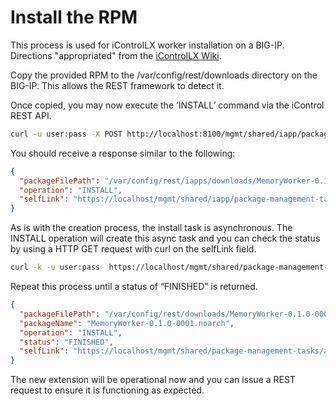 # Install the RPM

This process is used for iControlLX worker installation on a BIG-IP. Directions "appropriated" from the [iControlLX Wiki](https://devcentral.f5.com/wiki/iControlLX.HowToSamples_deploy_icontrol_extension.ashx).

Copy the provided RPM to the /var/config/rest/downloads directory on the BIG-IP. This allows the REST framework to detect it.

Once copied, you may now execute the ‘INSTALL’ command via the iControl REST API.

```bash
curl -u user:pass -X POST http://localhost:8100/mgmt/shared/iapp/package-management-tasks -d '{ "operation":"INSTALL","packageFilePath": "/var/config/rest/downloads/MemoryWorker-0.1.0-0001.noarch.rpm"}'
```

You should receive a response similar to the following:

```json
{
  "packageFilePath": "/var/config/rest/iapps/downloads/MemoryWorker-0.1.0-0001.noarch.rpm",
  "operation": "INSTALL",
  "selfLink": "https://localhost/mgmt/shared/iapp/package-management-tasks/a9646643-2639-4116-8cd8-bfe72b54209b"
}
```

 As is with the creation process, the install task is asynchronous. The INSTALL operation will create this async task and you can check the status by using a HTTP GET request with curl on the selfLink field.

```bash
curl -k -u user:pass  https://localhost/mgmt/shared/package-management-tasks/a9646643-2639-4116-8cd8-bfe72b54209b
```

Repeat this process until a status of “FINISHED” is returned.

```json
{
  "packageFilePath": "/var/config/rest/downloads/MemoryWorker-0.1.0-0001.noarch.rpm",
  "packageName": "MemoryWorker-0.1.0-0001.noarch",
  "operation": "INSTALL",
  "status": "FINISHED",
  "selfLink": "https://localhost/mgmt/shared/package-management-tasks/a9646643-2639-4116-8cd8-bfe72b54209b"
}
```

The new extension will be operational now and you can issue a REST request  to ensure it is functioning as expected.